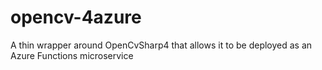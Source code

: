 # opencv-4azure
A thin wrapper around OpenCvSharp4 that allows it to be deployed as an Azure Functions microservice
